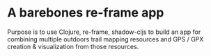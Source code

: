 # A barebones re-frame app

Purpose is to use Clojure, re-frame, shadow-cljs to build an app for combining multiple outdoors trail mapping resources and GPS / GPX creation & visualization from those resources.

